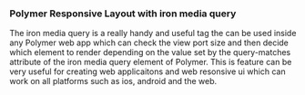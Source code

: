 ### Polymer Responsive Layout with iron media query

The iron media query is a really handy and useful tag the can be used inside any Polymer web app which can check the view port size and then decide which element to render depending on the value set by the query-matches attribute of the iron media query element of Polymer. This is feature can be very useful for creating web applicaitons and web resonsive ui which can work on all platforms such as ios, android and the web.
